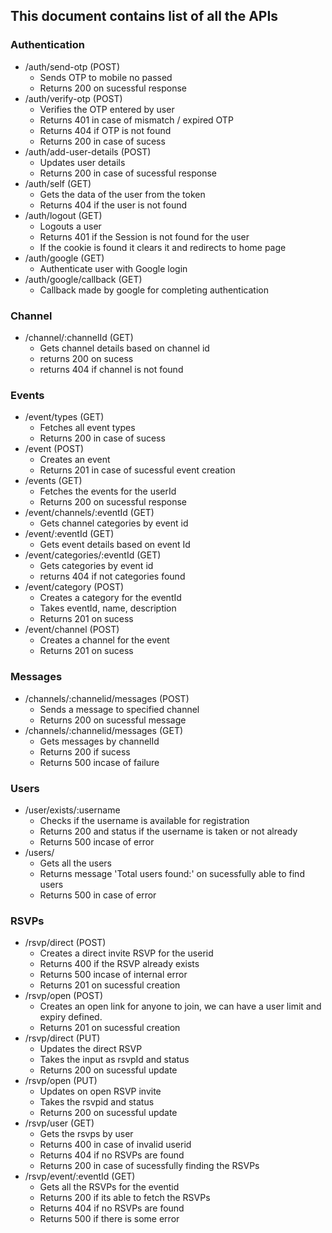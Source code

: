 ## This document contains list of all the APIs

### Authentication

-  /auth/send-otp (POST)
   -  Sends OTP to mobile no passed
   -  Returns 200 on sucessful response
-  /auth/verify-otp (POST)
   -  Verifies the OTP entered by user
   -  Returns 401 in case of mismatch / expired OTP
   -  Returns 404 if OTP is not found
   -  Returns 200 in case of sucess
-  /auth/add-user-details (POST)
   -  Updates user details
   -  Returns 200 in case of sucessful response
-  /auth/self (GET)
   -  Gets the data of the user from the token
   -  Returns 404 if the user is not found
-  /auth/logout (GET)
   -  Logouts a user
   -  Returns 401 if the Session is not found for the user
   -  If the cookie is found it clears it and redirects to home page
-  /auth/google (GET)
   -  Authenticate user with Google login
-  /auth/google/callback (GET)
   -  Callback made by google for completing authentication

### Channel

-  /channel/:channelId (GET)
   -  Gets channel details based on channel id
   -  returns 200 on sucess
   -  returns 404 if channel is not found

### Events

-  /event/types (GET)
   -  Fetches all event types
   -  Returns 200 in case of sucess
-  /event (POST)
   -  Creates an event
   -  Returns 201 in case of sucessful event creation
-  /events (GET)
   -  Fetches the events for the userId
   -  Returns 200 on sucessful response
-  /event/channels/:eventId (GET)
   -  Gets channel categories by event id
-  /event/:eventId (GET)
   -  Gets event details based on event Id
-  /event/categories/:eventId (GET)
   -  Gets categories by event id
   -  returns 404 if not categories found
-  /event/category (POST)
   -  Creates a category for the eventId
   -  Takes eventId, name, description
   -  Returns 201 on sucess
-  /event/channel (POST)
   -  Creates a channel for the event
   -  Returns 201 on sucess

### Messages

-  /channels/:channelid/messages (POST)
   -  Sends a message to specified channel
   -  Returns 200 on sucessful message
-  /channels/:channelid/messages (GET)
   -  Gets messages by channelId
   -  Returns 200 if sucess
   -  Returns 500 incase of failure

### Users

-  /user/exists/:username
   -  Checks if the username is available for registration
   -  Returns 200 and status if the username is taken or not already
   -  Returns 500 incase of error
-  /users/
   -  Gets all the users
   -  Returns message 'Total users found:' on sucessfully able to find users
   -  Returns 500 in case of error

### RSVPs

-  /rsvp/direct (POST)
   -  Creates a direct invite RSVP for the userid
   -  Returns 400 if the RSVP already exists
   -  Returns 500 incase of internal error
   -  Returns 201 on sucessful creation
-  /rsvp/open (POST)
   -  Creates an open link for anyone to join, we can have a user limit and expiry defined.
   -  Returns 201 on sucessful creation
-  /rsvp/direct (PUT)
   -  Updates the direct RSVP
   -  Takes the input as rsvpId and status
   -  Returns 200 on sucessful update
-  /rsvp/open (PUT)
   -  Updates on open RSVP invite
   -  Takes the rsvpid and status
   -  Returns 200 on sucessful update
-  /rsvp/user (GET)
   -  Gets the rsvps by user
   -  Returns 400 in case of invalid userid
   -  Returns 404 if no RSVPs are found
   -  Returns 200 in case of sucessfully finding the RSVPs
-  /rsvp/event/:eventId (GET)
   -  Gets all the RSVPs for the eventid
   -  Returns 200 if its able to fetch the RSVPs
   -  Returns 404 if no RSVPs are found
   -  Returns 500 if there is some error

